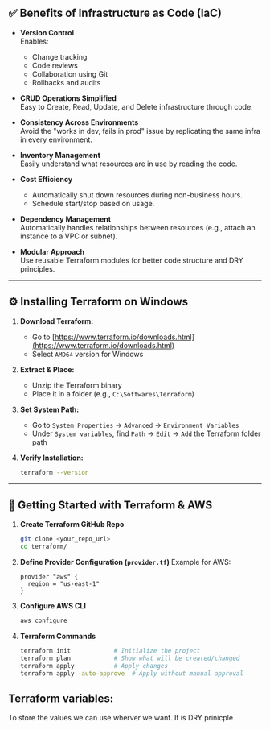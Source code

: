 ## ✅ Benefits of Infrastructure as Code (IaC)

- **Version Control**  
  Enables:
  - Change tracking
  - Code reviews
  - Collaboration using Git
  - Rollbacks and audits

- **CRUD Operations Simplified**  
  Easy to Create, Read, Update, and Delete infrastructure through code.

- **Consistency Across Environments**  
  Avoid the "works in dev, fails in prod" issue by replicating the same infra in every environment.

- **Inventory Management**  
  Easily understand what resources are in use by reading the code.

- **Cost Efficiency**  
  - Automatically shut down resources during non-business hours.
  - Schedule start/stop based on usage.

- **Dependency Management**  
  Automatically handles relationships between resources (e.g., attach an instance to a VPC or subnet).

- **Modular Approach**  
  Use reusable Terraform modules for better code structure and DRY principles.

---

## ⚙️ Installing Terraform on Windows

1. **Download Terraform:**
   - Go to [https://www.terraform.io/downloads.html](https://www.terraform.io/downloads.html)
   - Select `AMD64` version for Windows

2. **Extract & Place:**
   - Unzip the Terraform binary
   - Place it in a folder (e.g., `C:\Softwares\Terraform`)

3. **Set System Path:**
   - Go to `System Properties` → `Advanced` → `Environment Variables`
   - Under `System variables`, find `Path` → `Edit` → `Add` the Terraform folder path

4. **Verify Installation:**
   ```bash
   terraform --version
   ```

---
## 🚀 Getting Started with Terraform & AWS

1. **Create Terraform GitHub Repo**
   ```bash
   git clone <your_repo_url>
   cd terraform/
   ```

2. **Define Provider Configuration (`provider.tf`)**
   Example for AWS:
   ```hcl
   provider "aws" {
     region = "us-east-1"
   }
   ```

3. **Configure AWS CLI**
   ```bash
   aws configure
   ```

4. **Terraform Commands**
   ```bash
   terraform init            # Initialize the project
   terraform plan            # Show what will be created/changed
   terraform apply           # Apply changes
   terraform apply -auto-approve  # Apply without manual approval
   ```
  ## Terraform variables:
  To store the values we can use wherver we want. It is DRY prinicple
   
   ```


